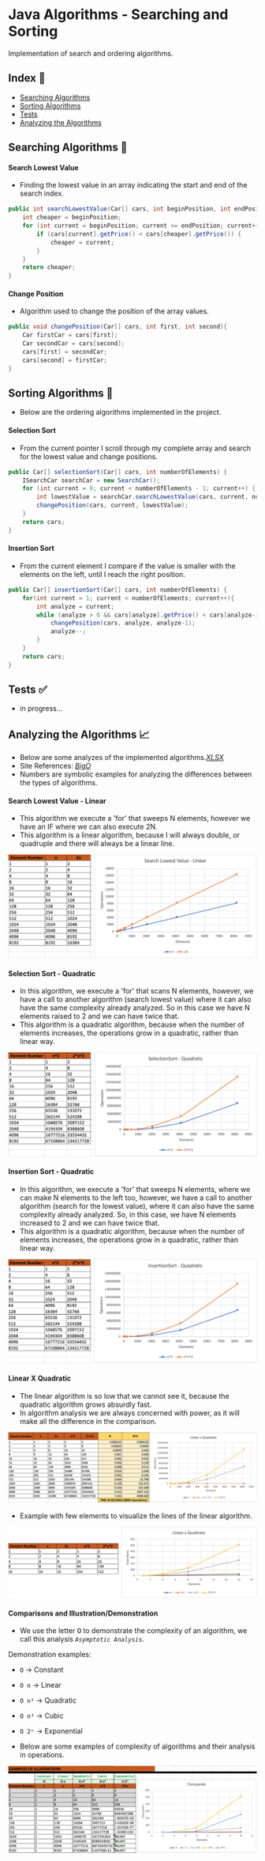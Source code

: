 # Java Algorithms - Searching and Sorting

Implementation of search and ordering algorithms.

## Index :pushpin:

- [Searching Algorithms](#searching)
- [Sorting Algorithms](#sorting)
- [Tests](#tests)
- [Analyzing the Algorithms](#analyze)

## Searching Algorithms <a name="searching"></a>:mag_right:

#### Search Lowest Value

- Finding the lowest value in an array indicating the start and end of the search index.

```java
public int searchLowestValue(Car[] cars, int beginPosition, int endPosition) {
    int cheaper = beginPosition;
    for (int current = beginPosition; current <= endPosition; current++) {
        if (cars[current].getPrice() < cars[cheaper].getPrice()) {
            cheaper = current;
        }
    }
    return cheaper;
}
```

#### Change Position

- Algorithm used to change the position of the array values.

```java
public void changePosition(Car[] cars, int first, int second){
    Car firstCar = cars[first];
    Car secondCar = cars[second];
    cars[first] = secondCar;
    cars[second] = firstCar;
}
```

## Sorting Algorithms <a name="sorting"></a>:1234:

- Below are the ordering algorithms implemented in the project.

#### Selection Sort

- From the current pointer I scroll through my complete array and search for the lowest value and change positions.

```java
public Car[] selectionSort(Car[] cars, int numberOfElements) {
    ISearchCar searchCar = new SearchCar();
    for (int current = 0; current < numberOfElements - 1; current++) {
        int lowestValue = searchCar.searchLowestValue(cars, current, numberOfElements - 1);
        changePosition(cars, current, lowestValue);
    }
    return cars;
}
```

#### Insertion Sort

- From the current element I compare if the value is smaller with the elements on the left, until I reach the right position.

```java
public Car[] insertionSort(Car[] cars, int numberOfElements) {
    for(int current = 1; current < numberOfElements; current++){
        int analyze = current;
        while (analyze > 0 && cars[analyze].getPrice() < cars[analyze-1].getPrice()){
            changePosition(cars, analyze, analyze-1);
            analyze--;
        }
    }
    return cars;
}
```

## Tests <a name="tests"></a>:white_check_mark:

- in progress...

## Analyzing the Algorithms <a name="analyze"></a>:chart_with_upwards_trend:

- Below are some analyzes of the implemented algorithms._[XLSX](resources/analysis_of_algorithms.xlsx)_
- Site References: _[BigO](https://www.bigocheatsheet.com)_
- Numbers are symbolic examples for analyzing the differences between the types of algorithms.

#### Search Lowest Value - Linear

- This algorithm we execute a 'for' that sweeps N elements, however we have an IF where we can also execute 2N.
- This algorithm is a linear algorithm, because I will always double, or quadruple and there will always be a linear line.

![Search Lowest Value](resources/img/search-lowest-value.png)

#### Selection Sort - Quadratic

- In this algorithm, we execute a 'for' that scans N elements, however, we have a call to another algorithm (search lowest value) where it can also have the same complexity already analyzed. So in this case we have N elements raised to 2 and we can have twice that.
- This algorithm is a quadratic algorithm, because when the number of elements increases, the operations grow in a quadratic, rather than linear way.

![Selection Sort](resources/img/selection-sort.png)

#### Insertion Sort - Quadratic

- In this algorithm, we execute a 'for' that sweeps N elements, where we can make N elements to the left too, however, we have a call to another algorithm (search for the lowest value), where it can also have the same complexity already analyzed. So, in this case, we have N elements increased to 2 and we can have twice that.
- This algorithm is a quadratic algorithm, because when the number of elements increases, the operations grow in a quadratic, rather than linear way.

![Insertion Sort](resources/img/insertion-sort.png)

#### Linear X Quadratic

- The linear algorithm is so low that we cannot see it, because the quadratic algorithm grows absurdly fast.
- In algorithm analysis we are always concerned with power, as it will make all the difference in the comparison.

![Linear and Quadratic](resources/img/linear-quadratic.png)

- Example with few elements to visualize the lines of the linear algorithm.

![Linear and Quadratic - Basic](resources/img/linear-quadratic-basic.png)

#### Comparisons and Illustration/Demonstration

- We use the letter <kbd>O</kbd> to demonstrate the complexity of an algorithm, we call this analysis _`Asymptotic Analysis`_.

Demonstration examples:

- `O` -> Constant
- `O n` -> Linear
- `O n²` -> Quadratic
- `O n³` -> Cubic
- `O 2ⁿ` -> Exponential

- Below are some examples of complexity of algorithms and their analysis in operations.

![Compare](resources/img/compare-examples.png)
